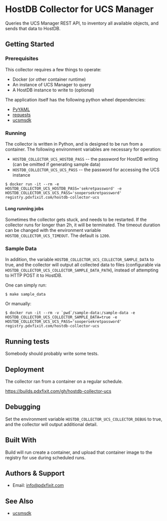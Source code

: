 # HostDB Collector for UCS Manager

Queries the UCS Manager REST API, to inventory all available objects, and sends that data to HostDB.

## Getting Started

### Prerequisites

This collector requires a few things to operate:

* Docker (or other container runtime)
* An instance of UCS Manager to query
* A HostDB instance to write to (optional)

The application itself has the following python wheel dependencies:

* [PyYAML](https://pypi.org/project/PyYAML/)
* [requests](https://pypi.org/project/requests/)
* [ucsmsdk](https://pypi.org/project/ucsmsdk/)

### Running

The collector is written in Python, and is designed to be run from a container. The following environment variables are necessary for operation:

* `HOSTDB_COLLECTOR_UCS_HOSTDB_PASS` -- the password for HostDB writing (can be omitted if generating sample data)
* `HOSTDB_COLLECTOR_UCS_UCS_PASS` -- the password for accessing the UCS instance

```shell script
$ docker run -it --rm -e HOSTDB_COLLECTOR_UCS_HOSTDB_PASS='sekretpassword' -e HOSTDB_COLLECTOR_UCS_UCS_PASS='soopersekretpassword' registry.pdxfixit.com/hostdb-collector-ucs
```

#### Long running jobs

Sometimes the collector gets stuck, and needs to be restarted.
If the collector runs for longer than 2h, it will be terminated.
The timeout duration can be changed with the environment variable `HOSTDB_COLLECTOR_UCS_TIMEOUT`.
The default is `1200`.

### Sample Data

In addition, the variable `HOSTDB_COLLECTOR_UCS_COLLECTOR_SAMPLE_DATA` to true, and the collector will output all collected data to files (configurable via `HOSTDB_COLLECTOR_UCS_COLLECTOR_SAMPLE_DATA_PATH`), instead of attempting to HTTP POST it to HostDB.

One can simply run:

```shell script
$ make sample_data
```

Or manually:

```shell script
$ docker run -it --rm -v `pwd`/sample-data:/sample-data -e HOSTDB_COLLECTOR_UCS_COLLECTOR_SAMPLE_DATA=true -e HOSTDB_COLLECTOR_UCS_UCS_PASS='soopersekretpassword' registry.pdxfixit.com/hostdb-collector-ucs
```

## Running tests

Somebody should probably write some tests.

## Deployment

The collector ran from a container on a regular schedule.

https://builds.pdxfixit.com/gh/hostdb-collector-ucs

## Debugging

Set the environment variable `HOSTDB_COLLECTOR_UCS_COLLECTOR_DEBUG` to true, and the collector will output additional detail.

## Built With

Build will run create a container, and upload that container image to the registry for use during scheduled runs.

## Authors & Support

- Email: info@pdxfixit.com

## See Also

- [ucsmsdk](https://github.com/CiscoUcs/ucsmsdk)
